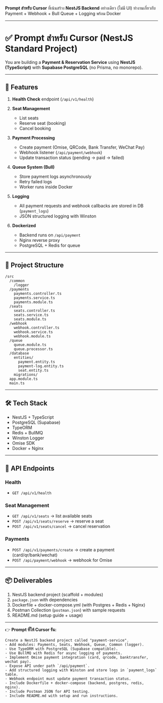 **Prompt สำหรับ Cursor** 
ที่เน้นสร้าง **NestJS Backend** อย่างเดียว (ไม่มี UI) ทำงานเกี่ยวกับ Payment + Webhook + Bull Queue + Logging พร้อม Docker

---

# ✅ Prompt สำหรับ Cursor (NestJS Standard Project)

You are building a **Payment & Reservation Service** using **NestJS (TypeScript)** with **Supabase PostgreSQL** (no Prisma, no monorepo).

---

## 🎯 Features

1. **Health Check** endpoint (`/api/v1/health`)
2. **Seat Management**

   * List seats
   * Reserve seat (booking)
   * Cancel booking
3. **Payment Processing**

   * Create payment (Omise, QRCode, Bank Transfer, WeChat Pay)
   * Webhook listener (`/api/payment/webhook`)
   * Update transaction status (pending → paid → failed)
4. **Queue System (Bull)**

   * Store payment logs asynchronously
   * Retry failed logs
   * Worker runs inside Docker
5. **Logging**

   * All payment requests and webhook callbacks are stored in DB (`payment_logs`)
   * JSON structured logging with Winston
6. **Dockerized**

   * Backend runs on `/api/payment`
   * Nginx reverse proxy
   * PostgreSQL + Redis for queue

---

## 📂 Project Structure

```
/src
  /common
    /logger
  /payments
    payments.controller.ts
    payments.service.ts
    payments.module.ts
  /seats
    seats.controller.ts
    seats.service.ts
    seats.module.ts
  /webhook
    webhook.controller.ts
    webhook.service.ts
    webhook.module.ts
  /queue
    queue.module.ts
    queue.processor.ts
  /database
    entities/
      payment.entity.ts
      payment-log.entity.ts
      seat.entity.ts
    migrations/
  app.module.ts
  main.ts
```

---

## 🛠 Tech Stack

* NestJS + TypeScript
* PostgreSQL (Supabase)
* TypeORM
* Redis + BullMQ
* Winston Logger
* Omise SDK
* Docker + Nginx

---

## 📌 API Endpoints

### Health

* `GET /api/v1/health`

### Seat Management

* `GET /api/v1/seats` → list available seats
* `POST /api/v1/seats/reserve` → reserve a seat
* `POST /api/v1/seats/cancel` → cancel reservation

### Payments

* `POST /api/v1/payments/create` → create a payment (card/qr/bank/wechat)
* `POST /api/payment/webhook` → webhook for Omise

---

## 📦 Deliverables

1. NestJS backend project (scaffold + modules)
2. `package.json` with dependencies
3. Dockerfile + docker-compose.yml (with Postgres + Redis + Nginx)
4. Postman Collection (`postman.json`) with sample requests
5. README.md (setup guide + usage)

---

👉 **Prompt ที่ให้ Cursor รัน:**

```
Create a NestJS backend project called "payment-service".
- Add modules: Payments, Seats, Webhook, Queue, Common (logger).
- Use TypeORM with PostgreSQL (Supabase compatible).
- Use BullMQ with Redis for async logging of payments.
- Implement Omise payment integration (card, qrcode, banktransfer, wechat pay).
- Expose API under path `/api/payment`.
- Add structured logging with Winston and store logs in `payment_logs` table.
- Webhook endpoint must update payment transaction status.
- Include Dockerfile + docker-compose (backend, postgres, redis, nginx).
- Include Postman JSON for API testing.
- Include README.md with setup and run instructions.
```
